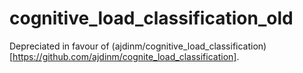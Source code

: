 # cognitive_load_classification_old
Depreciated in favour of (ajdinm/cognitive_load_classification)[https://github.com/ajdinm/cognite_load_classification]. 
